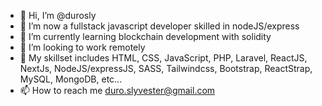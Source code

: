 - 👋 Hi, I’m @durosly
- 👀 I’m now a fullstack javascript developer skilled in nodeJS/express
- 🌱 I’m currently learning blockchain development with solidity
- 💞️ I’m looking to work remotely
- 🚀 My skillset includes HTML, CSS, JavaScript, PHP, Laravel, ReactJS, NextJs, NodeJS/expressJS, SASS, Tailwindcss, Bootstrap, ReactStrap, MySQL, MongoDB, etc...
- 📫 How to reach me duro.slyvester@gmail.com

<!---
durosly/durosly is a ✨ special ✨ repository because its `README.md` (this file) appears on your GitHub profile.
You can click the Preview link to take a look at your changes.
--->
